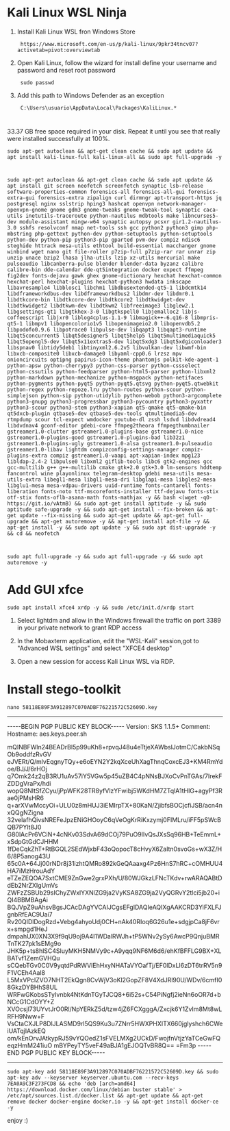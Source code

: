 # Kali Linux WSL Ninja

1. Install Kali Linux WSL fron Windows Store 

        https://www.microsoft.com/en-us/p/kali-linux/9pkr34tncv07?activetab=pivot:overviewtab
    
2. Open Kali Linux, follow the wizard for install define your username and password and reset root password

        sudo passwd
    
3. Add this path to Windows Defender as an exception

        C:\Users\usuario\AppData\Local\Packages\KaliLinux.*

#
33.37 GB free space required in your disk. Repeat it until you see that really were installed successfully at 100%.

    sudo apt-get autoclean && apt-get clean cache && sudo apt update && apt install kali-linux-full kali-linux-all && sudo apt full-upgrade -y
#    
    sudo apt-get autoclean && apt-get clean cache && sudo apt update && apt install git screen neofetch screenfetch synaptic lsb-release software-properties-common forensics-all forensics-all-gui forensics-extra-gui forensics-extra zipalign curl dirmngr apt-transport-https jq postgresql nginx sslstrip hping3 hashcat openvpn network-manager-openvpn-gnome gnome gdm3 gnome-tweaks gnome-tweak-tool synaptic caca-utils inetutils-traceroute python-nautilus mdbtools make libncurses5-dev module-assistant mingw-w64 synaptic autopsy pcsxr gir1.2-nautilus-3.0 sshfs resolvconf nmap net-tools ssh gcc python2 python3 gimp php-mbstring php-gettext python-dev python-setuptools python-setuptools python-dev python-pip python3-pip gparted pvm-dev compiz ndisc6 steghide httrack mesa-utils ethtool build-essential macchanger gnome winbind wget nano git file-roller p7zip-full p7zip-rar rar unrar zip unzip unace bzip2 lhasa jlha-utils lzip xz-utils mercurial make pulseaudio libcanberra-pulse blender blender-data byzanz calibre calibre-bin dde-calendar dde-qt5integration docker expect ffmpeg fig2dev fonts-dejavu gawk ghex gnome-dictionary hexchat hexchat-common hexchat-perl hexchat-plugins hexchat-python3 hwdata inkscape libavresample4 libblosc1 libchm1 libdbusextended-qt5-1 libdcmtk14 libdframeworkdbus-dev libdframeworkdbus2 libdmr-dev libdmr0.1 libdtkcore-bin libdtkcore-dev libdtkcore2 libdtkwidget-dev libdtkwidget2 libdtkwm-dev libdtkwm2 libfreeimage3 libglew2.1 libgsettings-qt1 libgtkhex-3-0 libgtkspell0 libjemalloc2 libjs-coffeescript libjxr0 liblog4cplus-1.1-9 libmagick++-6.q16-8 libmpris-qt5-1 libmpv1 libopencolorio1v5 libopenimageio2.0 libopenvdb5.2 libpodofo0.9.6 libpotrace0 libpulse-dev libqapt3 libqapt3-runtime libqt5concurrent5 libqt5designer5 libqt5help5 libqt5multimediaquick5 libqt5opengl5-dev libqt5x11extras5-dev libqt5xdg3 libqt5xdgiconloader3 libspnav0 libtidy5deb1 libtinyxml2.6.2v5 libvulkan-dev libwmf-bin libxcb-composite0 libxcb-damage0 libyaml-cpp0.6 lrzsz mpv onioncircuits optipng papirus-icon-theme phantomjs polkit-kde-agent-1 python-apsw python-cherrypy3 python-css-parser python-cssselect python-cssutils python-feedparser python-html5-parser python-libxml2 python-markdown python-mechanize python-msgpack python-netifaces python-pygments python-pyqt5 python-pyqt5.qtsvg python-pyqt5.qtwebkit python-regex python-repoze.lru python-routes python-scour python-simplejson python-sip python-utidylib python-webob python3-argcomplete python3-gnupg python3-progressbar python3-pycountry python3-pyxattr python3-scour python3-stem python3-xapian qt5-qmake qt5-qmake-bin qt5dxcb-plugin qtbase5-dev qtbase5-dev-tools qtmultimedia5-dev rtmpdump scour tcl-expect wmdocker youtube-dl zssh lsdvd libdvdread4 libdvdnav4 gconf-editor gdebi-core ffmpeg2theora ffmpegthumbnailer gstreamer1.0-clutter gstreamer1.0-plugins-base gstreamer1.0-nice gstreamer1.0-plugins-good gstreamer1.0-plugins-bad lib32z1 gstreamer1.0-plugins-ugly gstreamer1.0-alsa gstreamer1.0-pulseaudio gstreamer1.0-libav lightdm compizconfig-settings-manager compiz-plugins-extra compiz gstreamer1.0-vaapi apt-xapian-index mpg123 libldap-2.4-2 libpulse0 libxml2 giflib-tools libc6 gtk2-engines gcc gcc-multilib g++ g++-multilib cmake gtk+2.0 gtk+3.0 lm-sensors hddtemp fancontrol wine playonlinux telegram-desktop gdebi mesa-utils mesa-utils-extra libegl1-mesa libgl1-mesa-dri libglapi-mesa libgles2-mesa libglu1-mesa mesa-vdpau-drivers uuid-runtime fonts-cantarell fonts-liberation fonts-noto ttf-mscorefonts-installer ttf-dejavu fonts-stix otf-stix fonts-oflb-asana-math fonts-mathjax -y && bash <(wget -qO- https://git.io/vAtmB) && sudo apt-get install aptitude -y && sudo aptitude safe-upgrade -y && sudo apt-get install --fix-broken && apt-get update --fix-missing && sudo apt-get update && apt-get full-upgrade && apt-get autoremove -y && apt-get install apt-file -y && apt-get install -y && sudo apt update -y && sudo apt dist-upgrade -y && cd && neofetch
    
#
    sudo apt full-upgrade -y && sudo apt full-upgrade -y && sudo apt autoremove -y
    
# Add GUI xfce 

    sudo apt install xfce4 xrdp -y && sudo /etc/init.d/xrdp start

1. Select lightdm and allow in the Windows firewall the traffic on port 3389 in your private network to grant RDP access

2. In the Mobaxterm application, edit the "WSL-Kali" session,got to "Advanced WSL settings" and select "XFCE4 desktop"

3. Open a new session for access Kali Linux WSL via RDP.


# Install stego-toolkit

    nano 58118E89F3A912897C070ADBF76221572C52609D.key

----------

-----BEGIN PGP PUBLIC KEY BLOCK-----
Version: SKS 1.1.5+
Comment: Hostname: aes.keys.peer.sh

mQINBFWln24BEADrBl5p99uKh8+rpvqJ48u4eTtjeXAWbslJotmC/CakbNSqOb9oddfzRvGV
eJVERt/Q/mlvEqgnyTQy+e6oEYN2Y2kqXceUhXagThnqCoxcEJ3+KM4RmYdoe/BJ/J/6rHOj
q7Omk24z2qB3RU1uAv57iY5VGw5p45uZB4C4pNNsBJXoCvPnTGAs/7IrekFZDDgVraPx/hdi
wopQ8NltSfZCyu/jPpWFK28TR8yfVlzYFwibj5WKdHM7ZTqlA1tHIG+agyPf3Rae0jPMsHR6
q+arXVwMccyOi+ULU0z8mHUJ3iEMIrpTX+80KaN/ZjibfsBOCjcfiJSB/acn4nxQQgNZigna
32velafhQivsNREFeJpzENiGHOoyC6qVeOgKrRiKxzymj0FIMLru/iFF5pSWcBQB7PYlt8J0
G80lAcPr6VCiN+4cNKv03SdvA69dCOj79PuO9IIvQsJXsSq96HB+TeEmmL+xSdpGtGdCJHHM
1fDeCqkZhT+RtBGQL2SEdWjxbF43oQopocT8cHvyX6Zaltn0svoGs+wX3Z/H6/8P5anog43U
65c0A+64Jj00rNDr8j31izhtQMRo892kGeQAaaxg4Pz6HnS7hRC+cOMHUU4HA7iMzHrouAdY
eTZeZEQOA7SxtCME9ZnGwe2grxPXh/U/80WJGkzLFNcTKdv+rwARAQABtDdEb2NrZXIgUmVs
ZWFzZSBUb29sIChyZWxlYXNlZG9ja2VyKSA8ZG9ja2VyQGRvY2tlci5jb20+iQI4BBMBAgAi
BQJVpZ9uAhsvBgsJCAcDAgYVCAIJCgsEFgIDAQIeAQIXgAAKCRD3YiFXLFJgnbRfEAC9Uai7
Rv20QIDlDogRzd+Vebg4ahyoUdj0CH+nAk40RIoq6G26u1e+sdgjpCa8jF6vrx+smpgd1HeJ
dmpahUX0XN3X9f9qU9oj9A4I1WDalRWJh+tP5WNv2ySy6AwcP9QnjuBMRTnTK27pk1sEMg9o
JHK5p+ts8hlSC4SluyMKH5NMVy9c+A9yqq9NF6M6d6/ehKfBFFLG9BX+XLBATvf1ZemGVHQu
sCQebTGv0C0V9yqtdPdRWVIEhHxyNHATaVYOafTj/EF0lDxLl6zDT6trRV5n9F1VCEh4Aal8
L5MxVPcIZVO7NHT2EkQgn8CvWjV3oKl2GopZF8V4XdJRl90U/WDv/6cmfI08GkzDYBHhS8UL
WRFwGKobsSTyIvnbk4NtKdnTGyTJCQ8+6i52s+C54PiNgfj2ieNn6oOR7d+bNCcG1CdOYY+Z
XVOcsjl73UYvtJrO0Rl/NpYERkZ5d/tzw4jZ6FCXgggA/Zxcjk6Y1ZvIm8Mt8wLRFH9Nww+F
VsCtaCXJLP8DlJLASMD9rl5QS9Ku3u7ZNrr5HWXPHXITX660jglyshch6CWeiUATqjIAzkEQ
om/kEnOrvJAtkypRJ59vYQOedZ1sFVELMXg2UCkD/FwojfnVtjzYaTCeGwFQeqzHmM241iuO
mBYPeyTY5veF49aBJA1gEJOQTvBR8Q==                                                                                                          =Fm3p                                                                                                                                   -----END PGP PUBLIC KEY BLOCK-----

----------      


    sudo apt-key add 58118E89F3A912897C070ADBF76221572C52609D.key && sudo apt-key adv --keyserver keyserver.ubuntu.com --recv-keys 7EA0A9C3F273FCD8 && echo 'deb [arch=amd64] https://download.docker.com/linux/debian buster stable' > /etc/apt/sources.list.d/docker.list && apt-get update && apt-get remove docker docker-engine docker.io -y && apt-get install docker-ce -y
    

enjoy
:)
